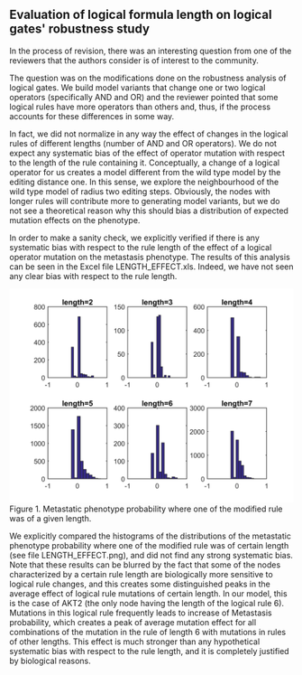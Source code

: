 ## Evaluation of logical formula length on logical gates' robustness study

In the process of revision, there was an interesting question from one of the reviewers that the authors consider is of interest to the community.
 
The question was on the modifications done on the robustness analysis of logical gates. We build model variants that change one or two logical operators (specifically AND and OR) and the reviewer pointed that some logical rules have more operators than others and, thus, if the process accounts for these differences in some way.

In fact, we did not normalize in any way the effect of changes in the logical rules of different lengths (number of AND and OR operators). We do not expect any systematic bias of the effect of operator mutation with respect to  the length of the rule containing it. Conceptually, a change of a logical operator for us creates a model different from the wild type model by the editing distance one. In this sense, we explore the neighbourhood of the wild type model of radius two editing steps. Obviously, the nodes with longer rules will contribute more to generating model variants, but we do not see a theoretical reason why this should bias a distribution of expected mutation effects on the phenotype. 

In order to make a sanity check, we explicitly verified if there is any systematic bias with respect to the rule length of the effect of a logical operator mutation on the metastasis phenotype. The results of this analysis can be seen in the Excel file LENGTH_EFFECT.xls.  Indeed, we have not seen any clear bias with respect to the rule length.

![Figure 1. Metastatic phenotype probability where one of the modified rule was of a given length](./Images_evaluation/LENGTH_EFFECT.png) Figure 1. Metastatic phenotype probability where one of the modified rule was of a given length.

We explicitly compared the histograms of the distributions of the metastatic phenotype probability where one of the modified rule was of certain length (see file LENGTH_EFFECT.png), and did not find any strong systematic bias. 
Note that these results can be blurred by the fact that some of the nodes characterized by a certain rule length are biologically more sensitive to logical rule changes, and this creates some distinguished peaks in the average effect of logical rule mutations of certain length. 
In our model, this is the case of AKT2 (the only node having the length of the logical rule 6). Mutations in this logical rule frequently leads to increase of Metastasis probability, which creates a peak of average mutation effect for all combinations of the mutation in the rule of length 6 with mutations in rules of other lengths. This effect is much stronger than any hypothetical systematic bias with respect to the rule length, and it is completely justified by biological reasons. 
